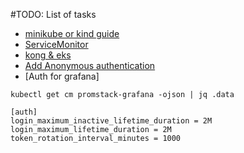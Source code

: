 #TODO: List of tasks

* [minikube or kind guide](https://github.com/Kong/kubernetes-ingress-controller)
* [ServiceMonitor](https://www.acagroup.be/en/blog/auto-discovery-of-kubernetes-endpoint-services-prometheus/)
* [kong & eks](https://kong.awsworkshop.io/eks-enterprise-setup/observability/data_plane_monitoring.html)
* [Add Anonymous authentication](https://grafana.com/docs/grafana/latest/setup-grafana/configure-security/configure-authentication/#anonymous-authentication)
* [Auth for grafana]

```
kubectl get cm promstack-grafana -ojson | jq .data

[auth]
login_maximum_inactive_lifetime_duration = 2M
login_maximum_lifetime_duration = 2M
token_rotation_interval_minutes = 1000
```
